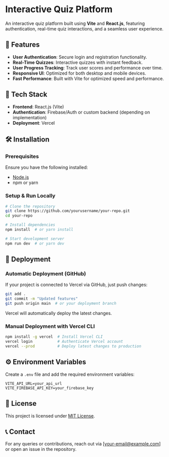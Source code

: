 # Interactive Quiz Platform

An interactive quiz platform built using **Vite** and **React.js**, featuring authentication, real-time quiz interactions, and a seamless user experience.

## 🚀 Features
- **User Authentication**: Secure login and registration functionality.
- **Real-Time Quizzes**: Interactive quizzes with instant feedback.
- **User Progress Tracking**: Track user scores and performance over time.
- **Responsive UI**: Optimized for both desktop and mobile devices.
- **Fast Performance**: Built with Vite for optimized speed and performance.

## 📂 Tech Stack
- **Frontend**: React.js (Vite)
- **Authentication**: Firebase/Auth or custom backend (depending on implementation)
- **Deployment**: Vercel

## 🛠 Installation
### Prerequisites
Ensure you have the following installed:
- [Node.js](https://nodejs.org/)
- npm or yarn

### Setup & Run Locally
```sh
# Clone the repository
git clone https://github.com/yourusername/your-repo.git
cd your-repo

# Install dependencies
npm install  # or yarn install

# Start development server
npm run dev  # or yarn dev
```

## 🚀 Deployment
### **Automatic Deployment (GitHub)**
If your project is connected to Vercel via GitHub, just push changes:
```sh
git add .
git commit -m "Updated features"
git push origin main  # or your deployment branch
```
Vercel will automatically deploy the latest changes.

### **Manual Deployment with Vercel CLI**
```sh
npm install -g vercel  # Install Vercel CLI
vercel login           # Authenticate Vercel account
vercel --prod          # Deploy latest changes to production
```

## ⚙️ Environment Variables
Create a `.env` file and add the required environment variables:
```env
VITE_API_URL=your_api_url
VITE_FIREBASE_API_KEY=your_firebase_key
```

## 📜 License
This project is licensed under [MIT License](LICENSE).

## 📞 Contact
For any queries or contributions, reach out via [your-email@example.com] or open an issue in the repository.

